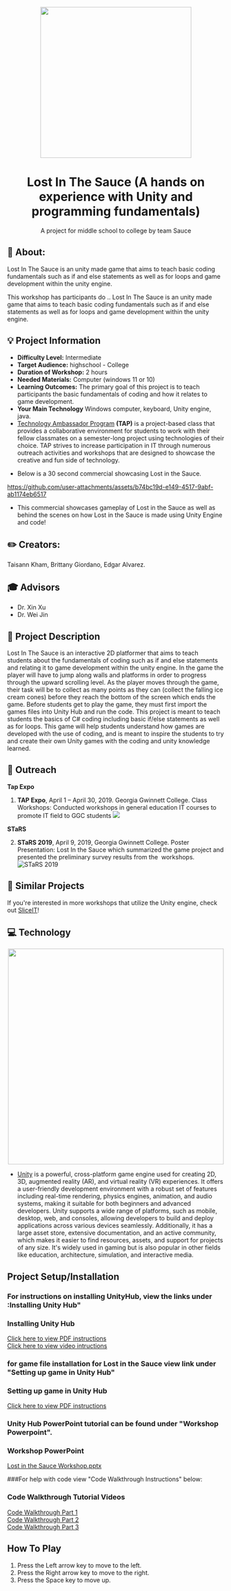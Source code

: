 <!-- height or width of logo may be adjusted -->
<!-- This section is where you will replace the link to your transparent logo, the title of your project, and the very short desciptor of your project -->
<!-- If you used Canva to make your icon and don't want to pay for a background remover, you can use the website https://www.remove.bg/ to do so -->
<p align="center">
 
 <img src= "https://github.com/user-attachments/assets/7aac6910-78c2-4ec5-bfba-669d86f6586c" width="350">


  <h1 align="center">Lost In The Sauce (A hands on experience with Unity and programming fundamentals)</h1>
  <p align="center">A project for middle school to college by team Sauce </p>
</p>
<!-- the emojis are not set in stone! If you'd like you can remove them entirely or select your own from https://gist.github.com/rxaviers/7360908 you are welcome to -->

## :loudspeaker: About:
Lost In The Sauce is an unity made game that aims to teach basic coding fundamentals such as if and else statements as well as for loops and game development within the unity engine.
<!-- You can look at other TAP projects if you need a better idea of how to describe your workshops objectives -->

This workshop has participants do ..
Lost In The Sauce is an unity made game that aims to teach basic coding fundamentals such as if and else statements as well as for loops and game development within the unity engine. 

## :bulb: Project Information
* <b>Difficulty Level:</b> Intermediate
* <b>Target Audience:</b> highschool - College
* <b>Duration of Workshop:</b> 2 hours
* <b>Needed Materials:</b> Computer (windows 11 or 10)
* <b>Learning Outcomes:</b> The primary goal of this project is to teach participants the basic fundamentals of coding and how it relates to game development.
* <b>Your Main Technology</b> Windows computer, keyboard, Unity engine, java. 
* [Technology Ambassador Program](https://tapggc.org/) <b>(TAP)</b> is a project-based class that provides a collaborative environment for students to work with their fellow classmates on a semester-long project using technologies of their choice. TAP strives to increase participation in IT through numerous outreach activities and workshops that are designed to showcase the creative and fun side of technology.
<!-- Commercial Video stored in the Media folder will be linked here -->
* Below is a 30 second commercial showcasing Lost in the Sauce. 

https://github.com/user-attachments/assets/b74bc19d-e149-4517-9abf-ab1174eb6517

* This commercial showcases gameplay of Lost in the Sauce as well as behind the scenes on how Lost in the Sauce is made using Unity Engine and code!

<!-- videos can also be dragged and dropped into markdown files if you want them embedded -->

## :pencil2: Creators:

Taisann Kham,  Brittany Giordano, Edgar Alvarez.
<!-- replace with full names of your team members -->

## :mortar_board: Advisors
<!-- name of the two professors overseeing your TAP class -->
* Dr. Xin Xu
* Dr. Wei Jin


## :page_with_curl: Project Description
Lost In The Sauce is an interactive 2D platformer that aims to teach students about the fundamentals of coding such as if and else statements and relating it to game development within the unity engine. In the game the player will have to jump along walls and platforms in order to progress through the upward scrolling level. As the player moves through the game, their task will be to collect as many points as they can (collect the falling ice cream cones) before they reach the bottom of the screen which ends the game. Before students get to play the game, they must first import the games files into Unity Hub and run the code. This project is meant to teach students the basics of C# coding including basic if/else statements as well as for loops. This game will help students understand how games are developed with the use of coding, and is meant to inspire the students to try and create their own Unity games with the coding and unity knowledge learned.

## :open_hands: Outreach
<b>Tap Expo</b></p>
1. <b>TAP Expo</b>, April 1 – April 30, 2019. Georgia Gwinnett College. Class Workshops: Conducted workshops in general education IT courses to promote IT field to GGC students
<img src= "https://github.com/user-attachments/assets/a72637dd-b094-4fbb-8ec3-a74587b4b3b3" /> </p>


 </p>
<b>STaRS</b> </p>

2. <b>STaRS 2019</b>, April 9, 2019, Georgia Gwinnett College. Poster Presentation: Lost In the Sauce which summarized the game project and presented the preliminary survey results from the  workshops.
![STaRS 2019](https://github.com/user-attachments/assets/5035c5b9-34d4-4811-b865-c5bcfb008355)

## :mag_right: Similar Projects
If you're interested in more workshops that utilize the Unity engine, check out [SliceIT](https://github.com/TAP-GGC/SliceIT)!

## :computer: Technology
<!-- be sure to use the alt text feature in case anybody viewing your repo is using  screen reader! you want your workshop to be as accessible as possible -->
<p align="center">
 <img src = "https://github.com/user-attachments/assets/730e475a-0c69-4b29-bc32-315eda09edc3" width = "500"

</p>

* [Unity](https://unity.com/) is a powerful, cross-platform game engine used for creating 2D, 3D, augmented reality (AR), and virtual reality (VR) experiences. It offers a user-friendly development environment with a robust set of features including real-time rendering, physics engines, animation, and audio systems, making it suitable for both beginners and advanced developers. Unity supports a wide range of platforms, such as mobile, desktop, web, and consoles, allowing developers to build and deploy applications across various devices seamlessly. Additionally, it has a large asset store, extensive documentation, and an active community, which makes it easier to find resources, assets, and support for projects of any size. It's widely used in gaming but is also popular in other fields like education, architecture, simulation, and interactive media.

<p align="center">
</p>

## Project Setup/Installation 

### For instructions on installing UnityHub, view the links under :Installing Unity Hub"

### Installing Unity Hub
[Click here to view PDF instructions](https://github.com/user-attachments/files/17636777/Installing.Unity.Hub.pdf) <br>
[Click here to view video intructions](https://github.com/user-attachments/assets/00514202-8540-42b9-94b1-b793dbd76e12)

### for game file installation for Lost in the Sauce view link under "Setting up game in Unity Hub"

### Setting up game in Unity Hub 
[Click here to view PDF instructions](https://github.com/user-attachments/files/17842940/UnityHub.Game.Setup.2.pdf)

### Unity Hub PowerPoint tutorial can be found under "Workshop Powerpoint".

### Workshop PowerPoint
[Lost in the Sauce Workshop.pptx](https://github.com/user-attachments/files/19299783/Lost.in.the.Sauce.Workshop.pptx)

###For help with code view "Code Walkthrough Instructions" below:

### Code Walkthrough Tutorial Videos
[Code Walkthrough Part 1](https://github.com/user-attachments/assets/2191cd34-e03e-4fbe-95cb-1268dd4fd224) <br>
[Code Walkthrough Part 2](https://github.com/user-attachments/assets/ac774968-1aa5-441b-bcb7-2ed9f7e5ef8c) <br>
[Code Walkthrough Part 3](https://github.com/user-attachments/assets/c2e796e6-0749-4efc-b681-6d7e64458801)








## How To Play
1. Press the Left arrow key to move to the left.
2. Press the Right arrow key to move to the right.
3. Press the Space key to move up.

